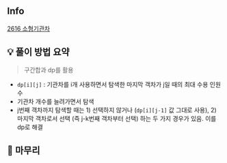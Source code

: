 ## Info
[2616 소형기관차](https://www.acmicpc.net/problem/2616)

## 💡 풀이 방법 요약
> 구간합과 dp를 활용
- `dp[i][j]` : 기관차를 i개 사용하면서 탐색한 마지막 객차가 j일 때의 최대 수용 인원수
- 기관차 개수를 늘려가면서 탐색
- j번째 객차까지 탐색할 때는 1) 선택하지 않거나 (`dp[i][j-1]` 값 그대로 사용), 2) 마지막 객차로서 선택 (즉 j-k번째 객차부터 선택) 하는 두 가지 경우가 있음. 이를 dp로 해결
 
## 🙂 마무리
